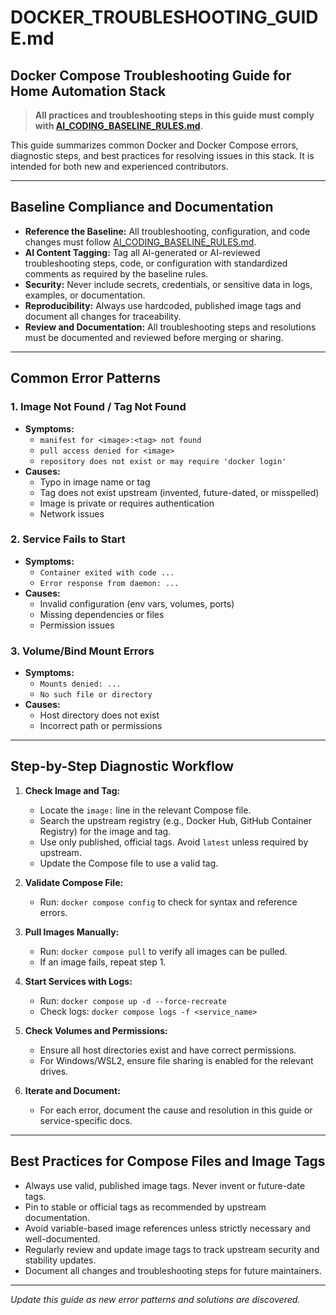 <!--
  This file is maintained according to the project baseline in AI_CODING_BASELINE_RULES.md.
  All troubleshooting steps, examples, and recommendations must comply with those rules.
  Tag all AI-generated or AI-reviewed content with standardized comments as required.
-->
# DOCKER_TROUBLESHOOTING_GUIDE.md

## Docker Compose Troubleshooting Guide for Home Automation Stack

> **All practices and troubleshooting steps in this guide must comply with [AI_CODING_BASELINE_RULES.md](./AI_CODING_BASELINE_RULES.md).**

This guide summarizes common Docker and Docker Compose errors, diagnostic steps, and best practices for resolving issues in this stack. It is intended for both new and experienced contributors.

---

## Baseline Compliance and Documentation

- **Reference the Baseline:** All troubleshooting, configuration, and code changes must follow [AI_CODING_BASELINE_RULES.md](./AI_CODING_BASELINE_RULES.md).
- **AI Content Tagging:** Tag all AI-generated or AI-reviewed troubleshooting steps, code, or configuration with standardized comments as required by the baseline rules.
- **Security:** Never include secrets, credentials, or sensitive data in logs, examples, or documentation.
- **Reproducibility:** Always use hardcoded, published image tags and document all changes for traceability.
- **Review and Documentation:** All troubleshooting steps and resolutions must be documented and reviewed before merging or sharing.

---

## Common Error Patterns

### 1. Image Not Found / Tag Not Found
- **Symptoms:**
  - `manifest for <image>:<tag> not found`
  - `pull access denied for <image>`
  - `repository does not exist or may require 'docker login'`
- **Causes:**
  - Typo in image name or tag
  - Tag does not exist upstream (invented, future-dated, or misspelled)
  - Image is private or requires authentication
  - Network issues

### 2. Service Fails to Start
- **Symptoms:**
  - `Container exited with code ...`
  - `Error response from daemon: ...`
- **Causes:**
  - Invalid configuration (env vars, volumes, ports)
  - Missing dependencies or files
  - Permission issues

### 3. Volume/Bind Mount Errors
- **Symptoms:**
  - `Mounts denied: ...`
  - `No such file or directory`
- **Causes:**
  - Host directory does not exist
  - Incorrect path or permissions

---

## Step-by-Step Diagnostic Workflow

1. **Check Image and Tag:**
   - Locate the `image:` line in the relevant Compose file.
   - Search the upstream registry (e.g., Docker Hub, GitHub Container Registry) for the image and tag.
   - Use only published, official tags. Avoid `latest` unless required by upstream.
   - Update the Compose file to use a valid tag.

2. **Validate Compose File:**
   - Run: `docker compose config` to check for syntax and reference errors.

3. **Pull Images Manually:**
   - Run: `docker compose pull` to verify all images can be pulled.
   - If an image fails, repeat step 1.

4. **Start Services with Logs:**
   - Run: `docker compose up -d --force-recreate`
   - Check logs: `docker compose logs -f <service_name>`

5. **Check Volumes and Permissions:**
   - Ensure all host directories exist and have correct permissions.
   - For Windows/WSL2, ensure file sharing is enabled for the relevant drives.

6. **Iterate and Document:**
   - For each error, document the cause and resolution in this guide or service-specific docs.

---

## Best Practices for Compose Files and Image Tags
- Always use valid, published image tags. Never invent or future-date tags.
- Pin to stable or official tags as recommended by upstream documentation.
- Avoid variable-based image references unless strictly necessary and well-documented.
- Regularly review and update image tags to track upstream security and stability updates.
- Document all changes and troubleshooting steps for future maintainers.

---

*Update this guide as new error patterns and solutions are discovered.*
